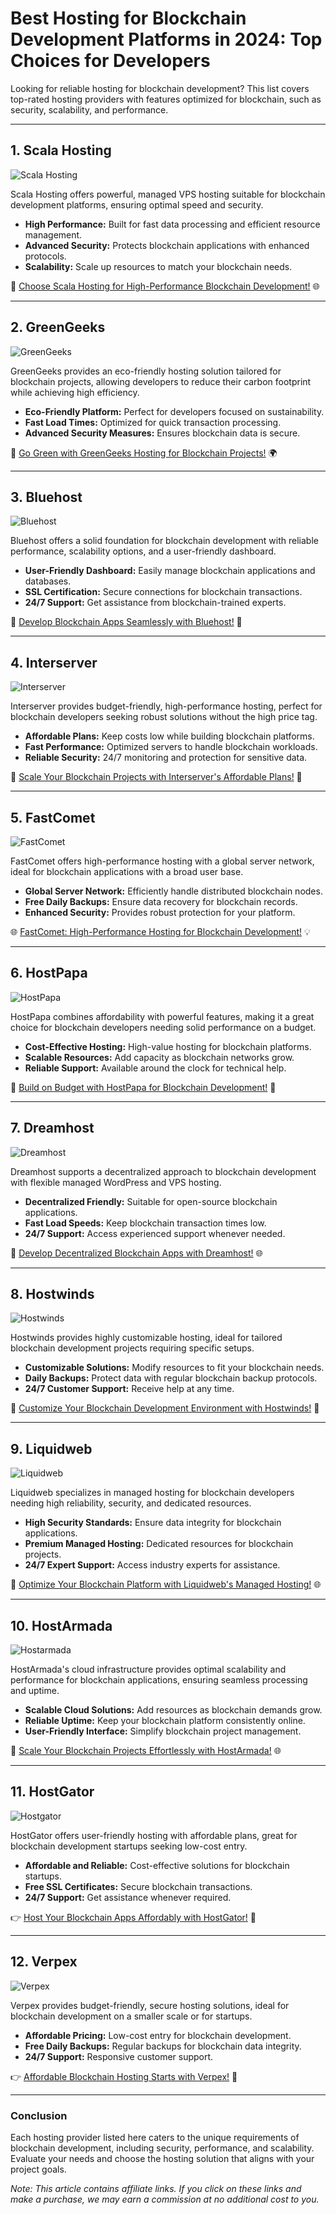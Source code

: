 # Best Hosting for Blockchain Development Platforms in 2024: Top Choices for Developers

Looking for reliable hosting for blockchain development? This list covers top-rated hosting providers with features optimized for blockchain, such as security, scalability, and performance.

---

## 1. Scala Hosting

![Scala Hosting](https://i.imgur.com/uJ5JIK3.png "Scala Web Hosting")

Scala Hosting offers powerful, managed VPS hosting suitable for blockchain development platforms, ensuring optimal speed and security.

- **High Performance:** Built for fast data processing and efficient resource management.
- **Advanced Security:** Protects blockchain applications with enhanced protocols.
- **Scalability:** Scale up resources to match your blockchain needs.

🚀 [Choose Scala Hosting for High-Performance Blockchain Development!](https://snipitx.com/scala-jy) 🌐

---

## 2. GreenGeeks

![GreenGeeks](https://i.imgur.com/eEwuntu.jpg "GreenGeeks Hosting")

GreenGeeks provides an eco-friendly hosting solution tailored for blockchain projects, allowing developers to reduce their carbon footprint while achieving high efficiency.

- **Eco-Friendly Platform:** Perfect for developers focused on sustainability.
- **Fast Load Times:** Optimized for quick transaction processing.
- **Advanced Security Measures:** Ensures blockchain data is secure.

🌿 [Go Green with GreenGeeks Hosting for Blockchain Projects!](https://snipitx.com/greengeeks-jy) 🌍

---

## 3. Bluehost

![Bluehost](https://i.imgur.com/PasFF9E.jpeg "Bluehost Hosting")

Bluehost offers a solid foundation for blockchain development with reliable performance, scalability options, and a user-friendly dashboard.

- **User-Friendly Dashboard:** Easily manage blockchain applications and databases.
- **SSL Certification:** Secure connections for blockchain transactions.
- **24/7 Support:** Get assistance from blockchain-trained experts.

🚀 [Develop Blockchain Apps Seamlessly with Bluehost!](https://snipitx.com/bluehost-jy) 💼

---

## 4. Interserver

![Interserver](https://i.imgur.com/OM5dOEW.jpeg "Interserver Hosting")

Interserver provides budget-friendly, high-performance hosting, perfect for blockchain developers seeking robust solutions without the high price tag.

- **Affordable Plans:** Keep costs low while building blockchain platforms.
- **Fast Performance:** Optimized servers to handle blockchain workloads.
- **Reliable Security:** 24/7 monitoring and protection for sensitive data.

💸 [Scale Your Blockchain Projects with Interserver's Affordable Plans!](https://snipitx.com/interserver-jy) 🚀

---

## 5. FastComet

![FastComet](https://i.imgur.com/7qgXuWp.png "FastComet Hosting")

FastComet offers high-performance hosting with a global server network, ideal for blockchain applications with a broad user base.

- **Global Server Network:** Efficiently handle distributed blockchain nodes.
- **Free Daily Backups:** Ensure data recovery for blockchain records.
- **Enhanced Security:** Provides robust protection for your platform.

🌐 [FastComet: High-Performance Hosting for Blockchain Development!](https://snipitx.com/fastcomet-jy) 💡

---

## 6. HostPapa

![HostPapa](https://i.imgur.com/ouDTkvl.jpeg "HostPapa Hosting")

HostPapa combines affordability with powerful features, making it a great choice for blockchain developers needing solid performance on a budget.

- **Cost-Effective Hosting:** High-value hosting for blockchain platforms.
- **Scalable Resources:** Add capacity as blockchain networks grow.
- **Reliable Support:** Available around the clock for technical help.

🌈 [Build on Budget with HostPapa for Blockchain Development!](https://snipitx.com/hostpapa-jy) 🚀

---

## 7. Dreamhost

![Dreamhost](https://i.imgur.com/rXIg8ip.jpeg "Dreamhost Hosting")

Dreamhost supports a decentralized approach to blockchain development with flexible managed WordPress and VPS hosting.

- **Decentralized Friendly:** Suitable for open-source blockchain applications.
- **Fast Load Speeds:** Keep blockchain transaction times low.
- **24/7 Support:** Access experienced support whenever needed.

🚀 [Develop Decentralized Blockchain Apps with Dreamhost!](https://snipitx.com/dreamhost-jy) 🌐

---

## 8. Hostwinds

![Hostwinds](https://i.imgur.com/53aSNXx.jpeg "Hostwinds Hosting")

Hostwinds provides highly customizable hosting, ideal for tailored blockchain development projects requiring specific setups.

- **Customizable Solutions:** Modify resources to fit your blockchain needs.
- **Daily Backups:** Protect data with regular blockchain backup protocols.
- **24/7 Customer Support:** Receive help at any time.

🌟 [Customize Your Blockchain Development Environment with Hostwinds!](https://snipitx.com/hostwinds-jy) 🚀

---

## 9. Liquidweb

![Liquidweb](https://i.imgur.com/4IvT9SC.jpeg "Liquidweb Hosting")

Liquidweb specializes in managed hosting for blockchain developers needing high reliability, security, and dedicated resources.

- **High Security Standards:** Ensure data integrity for blockchain applications.
- **Premium Managed Hosting:** Dedicated resources for blockchain projects.
- **24/7 Expert Support:** Access industry experts for assistance.

🚀 [Optimize Your Blockchain Platform with Liquidweb's Managed Hosting!](https://snipitx.com/liquidweb-jy) 🌐

---

## 10. HostArmada

![Hostarmada](https://i.imgur.com/KFbdf3o.jpeg "Hostarmada Hosting")

HostArmada's cloud infrastructure provides optimal scalability and performance for blockchain applications, ensuring seamless processing and uptime.

- **Scalable Cloud Solutions:** Add resources as blockchain demands grow.
- **Reliable Uptime:** Keep your blockchain platform consistently online.
- **User-Friendly Interface:** Simplify blockchain project management.

🚀 [Scale Your Blockchain Projects Effortlessly with HostArmada!](https://snipitx.com/hostarmada-jy) 🌐

---

## 11. HostGator

![Hostgator](https://i.imgur.com/BcVkH57.jpeg "Hostgator Hosting")

HostGator offers user-friendly hosting with affordable plans, great for blockchain development startups seeking low-cost entry.

- **Affordable and Reliable:** Cost-effective solutions for blockchain startups.
- **Free SSL Certificates:** Secure blockchain transactions.
- **24/7 Support:** Get assistance whenever required.

👉 [Host Your Blockchain Apps Affordably with HostGator!](https://snipitx.com/hostgator-jy) 💼

---

## 12. Verpex

![Verpex](https://i.imgur.com/6x5LhiS.jpeg "Verpex Hosting")

Verpex provides budget-friendly, secure hosting solutions, ideal for blockchain development on a smaller scale or for startups.

- **Affordable Pricing:** Low-cost entry for blockchain development.
- **Free Daily Backups:** Regular backups for blockchain data integrity.
- **24/7 Support:** Responsive customer support.

👉 [Affordable Blockchain Hosting Starts with Verpex!](https://snipitx.com/verpex-jy) 🚀

---

### Conclusion

Each hosting provider listed here caters to the unique requirements of blockchain development, including security, performance, and scalability. Evaluate your needs and choose the hosting solution that aligns with your project goals.

*Note: This article contains affiliate links. If you click on these links and make a purchase, we may earn a commission at no additional cost to you.*
